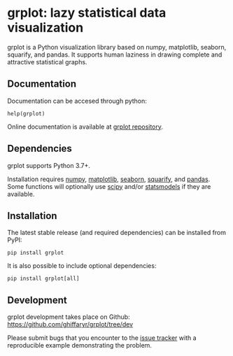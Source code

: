 grplot: lazy statistical data visualization
=======================================

grplot is a Python visualization library based on numpy, matplotlib, seaborn, squarify, and pandas. It supports human laziness in drawing complete and attractive statistical graphs.


Documentation
-------------

Documentation can be accesed through python:

	help(grplot)

Online documentation is available at [grplot repository](https://github.com/ghiffaryr/grplot).

Dependencies
------------

grplot supports Python 3.7+.

Installation requires [numpy](https://numpy.org), [matplotlib](https://matplotlib.org), [seaborn](https://seaborn.pydata.org), [squarify](https://github.com/laserson/squarify), and [pandas](https://pandas.pydata.org). Some functions will optionally use [scipy](https://www.scipy.org/) and/or [statsmodels](https://www.statsmodels.org/) if they are available.


Installation
------------

The latest stable release (and required dependencies) can be installed from PyPI:

    pip install grplot

It is also possible to include optional dependencies:

    pip install grplot[all]

Development
-----------

grplot development takes place on Github: https://github.com/ghiffaryr/grplot/tree/dev

Please submit bugs that you encounter to the [issue tracker](https://github.com/ghiffaryr/grplot/issues) with a reproducible example demonstrating the problem.

